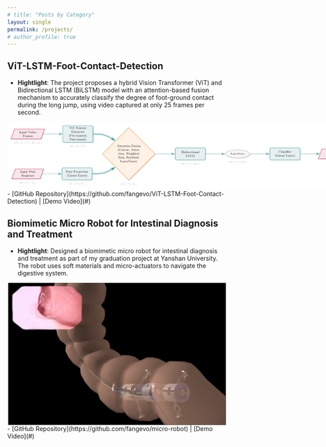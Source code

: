 ```yaml
---
# title: "Posts by Category"
layout: single
permalink: /projects/
# author_profile: true
---
```

## ViT-LSTM-Foot-Contact-Detection
- **Hightlight**: The project proposes a hybrid Vision Transformer (ViT) and Bidirectional LSTM (BiLSTM) model with an attention-based fusion mechanism to accurately classify the degree of foot-ground contact during the long jump, using video captured at only 25 frames per second.
<img src="/assets/images/vit-lstm-architecture.jpg" alt="vit lstm" style="max-width: 800px; height: auto; display: block; margin-left: auto; margin-right: auto;">
- [GitHub Repository](https://github.com/fangevo/ViT-LSTM-Foot-Contact-Detection) | [Demo Video](#)



## Biomimetic Micro Robot for Intestinal Diagnosis and Treatment
- **Hightlight**: Designed a biomimetic micro robot for intestinal diagnosis and treatment as part of my graduation project at Yanshan University. The robot uses soft materials and micro-actuators to navigate the digestive system.
<img src="/assets/images/micro-robot.png" alt="Micro Robot" style="max-width: 500px; height: auto; display: block; margin-left: auto; margin-right: auto;">
- [GitHub Repository](https://github.com/fangevo/micro-robot) | [Demo Video](#)
